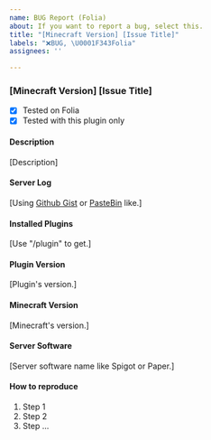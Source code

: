 ```yaml
---
name: BUG Report (Folia)
about: If you want to report a bug, select this.
title: "[Minecraft Version] [Issue Title]"
labels: "❌BUG, \U0001F343Folia"
assignees: ''

---
```


### [Minecraft Version] [Issue Title]

- [x] Tested on Folia
- [x] Tested with this plugin only
#### Description

[Description]

#### Server Log

[Using [Github Gist](https://gist.github.com/) or [PasteBin](https://pastebin.com/) like.]

#### Installed Plugins
[Use "/plugin" to get.]

#### Plugin Version
[Plugin's version.]

#### Minecraft Version
[Minecraft's version.]

#### Server Software
[Server software name like Spigot or Paper.]

#### How to reproduce
1. Step 1
1. Step 2
1. Step ...
